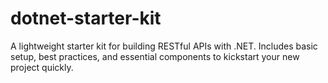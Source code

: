 # dotnet-starter-kit
A lightweight starter kit for building RESTful APIs with .NET. Includes basic setup, best practices, and essential components to kickstart your new project quickly.
